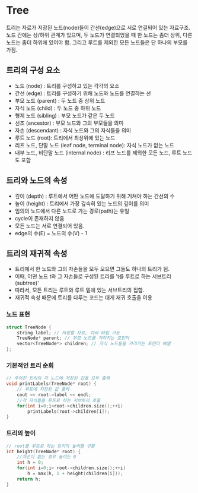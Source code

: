 # Tree

트리는 자료가 저장된 노드(node)들이 간선(edge)으로 서로 연결되어 있는 자료구조. 노드 간에는 상/하위 관계가 있으며, 두 노드가 연결되었을 때 한 노드는 좀더 상위, 다른 노드는 좀더 하위에 있어야 함. 그리고 루트를 제외한 모든 노드들은 단 하나의 부모를 가짐.

## 트리의 구성 요소

- 노드 (node) : 트리를 구성하고 있는 각각의 요소
- 간선 (edge) : 트리를 구성하기 위해 노드와 노드를 연결하는 선
- 부모 노드 (parent) : 두 노드 중 상위 노드
- 자식 노드 (child) : 두 노드 중 하위 노드
- 형제 노드 (sibling) : 부모 노드가 같은 두 노드
- 선조 (ancestor) : 부모 노드와 그의 부모들을 의미
- 자손 (descendant) : 자식 노드와 그의 자식들을 의미
- 루트 노드 (root): 트리에서 최상위에 있는 노드
- 리프 노드, 단말 노드 (leaf node, terminal node): 자식 노드가 없는 노드
- 내부 노드, 비단말 노드 (internal node) : 리프 노드를 제외한 모든 노드, 루트 노드도 포함


## 트리와 노드의 속성

- 깊이 (depth) : 루트에서 어떤 노드에 도달하기 위해 거쳐야 하는 간선의 수
- 높이 (height) : 트리에서 가장 깊숙히 있는 노드의 깊이를 의미
- 임의의 노드에서 다른 노드로 가는 경로(path)는 유일
- cycle이 존재하지 않음
- 모든 노드는 서로 연결되어 있음.
- edge의 수(E) = 노드의 수(V) - 1

## 트리의 재귀적 속성

- 트리에서 한 노드와 그의 자손들을 모두 모으면 그들도 하나의 트리가 됨. 
- 이때, 어떤 노드 t와 그 자손들로 구성된 트리를 't를 루트로 하는 서브트리(subtree)'
- 따라서, 모든 트리는 루트와 루트 밑에 있는 서브트리의 집합.
- 재귀적 속성 때문에 트리를 다루는 코드는 대게 재귀 호출을 이용

### 노드 표현

```cpp
struct TreeNode {
	string label; // 저장할 자료, 여러 타입 가능
	TreeNode* parent; // 부모 노드를 가리키는 포인터
	vector<TreeNode*> children; // 자식 노드들을 카리키는 포인터 배열
};
```

### 기본적인 트리 순회

```cpp
// 주어진 트리의 각 노드에 저장된 값을 모두 출력
void printLabels(TreeNode* root) {
	// 루트에 저장된 값 출력
	cout << root->label << endl;
	//각 자식들을 루트로 하는 서브트리 호출
	for(int i=0;i<root->children.size();++i)
		printLabels(root->children[i]);
}
```

### 트리의 높이

```cpp
// root를 루트로 하는 트리의 높이를 구함
int height(TreeNode* root) {
	//자손이 없는 경우 높이는 0
	int h = 0;
	for(int i=0;i< root->children.size();++i)
		h = max(h, 1 + height(children[i]));
	return h;
}
```





